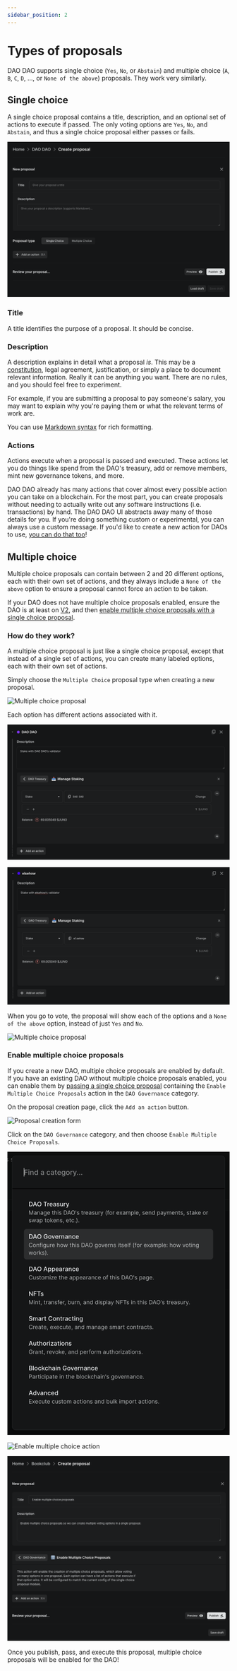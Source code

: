 ```yaml
---
sidebar_position: 2
---
```


# Types of proposals

DAO DAO supports single choice (`Yes`, `No`, or `Abstain`) and multiple choice
(`A`, `B`, `C`, `D`, ..., or `None of the above`) proposals. They work very
similarly.

## Single choice

A single choice proposal contains a title, description, and an optional set of
actions to execute if passed. The only voting options are `Yes`, `No`, and
`Abstain`, and thus a single choice proposal either passes or fails.

![Single choice proposal](/img/features/proposals/single-choice-proposal.png)

### Title

A title identifies the purpose of a proposal. It should be concise.

### Description

A description explains in detail what a proposal _is_. This may be a
[constitution](https://daodao.zone/dao/juno10h0hc64jv006rr8qy0zhlu4jsxct8qwa0vtaleayh0ujz0zynf2s2r7v8q/proposals/A1),
legal agreement, justification, or simply a place to document relevant
information. Really it can be anything you want. There are no rules, and you
should feel free to experiment.

For example, if you are submitting a proposal to pay someone's salary, you may
want to explain why you're paying them or what the relevant terms of work are.

You can use [Markdown syntax](https://www.markdownguide.org/basic-syntax/) for
rich formatting.

### Actions

Actions execute when a proposal is passed and executed. These actions let you do
things like spend from the DAO's treasury, add or remove members, mint new
governance tokens, and more.

DAO DAO already has many actions that cover almost every possible action you can
take on a blockchain. For the most part, you can create proposals without
needing to actually write out any software instructions (i.e. transactions) by
hand. The DAO DAO UI abstracts away many of those details for you. If you're
doing something custom or experimental, you can always use a custom message. If
you'd like to create a new action for DAOs to use, [you can do that
too](https://github.com/DA0-DA0/dao-dao-ui/wiki/Adding-an-action-to-DAO-DAO)!

## Multiple choice

Multiple choice proposals can contain between 2 and 20 different options, each
with their own set of actions, and they always include a `None of the above`
option to ensure a proposal cannot force an action to be taken.

If your DAO does not have multiple choice proposals enabled, ensure the DAO is
at least on [V2](/upgrading/v2), and then [enable multiple choice proposals with
a single choice proposal](#enable-multiple-choice-proposals).

### How do they work?

A multiple choice proposal is just like a single choice proposal, except that
instead of a single set of actions, you can create many labeled options, each
with their own set of actions.

Simply choose the `Multiple Choice` proposal type when creating a new proposal.

![Multiple choice
proposal](/img/features/proposals/multiple-choice-proposal.png)

Each option has different actions associated with it.

![Option 1](/img/features/proposals/multiple-choice-proposal-option-1.png)

![Option 2](/img/features/proposals/multiple-choice-proposal-option-2.png)

When you go to vote, the proposal will show each of the options and a `None of
the above` option, instead of just `Yes` and `No`.

![Multiple choice
proposal](/img/features/proposals/multiple-choice-proposal-done.png)

### Enable multiple choice proposals

If you create a new DAO, multiple choice proposals are enabled by default. If
you have an existing DAO without multiple choice proposals enabled, you can
enable them by [passing a single choice
proposal](/how-to/how-to-create-a-proposal) containing the `Enable Multiple
Choice Proposals` action in the `DAO Governance` category.

On the proposal creation page, click the `Add an action` button.

![Proposal creation
form](/img/features/proposals/enable-multiple-choice-add-action.png)

Click on the `DAO Governance` category, and then choose `Enable Multiple Choice
Proposals`.

![DAO Governance category](/img/shared/action-modal-dao-governance-category.png)

![Enable multiple choice
action](/img/features/proposals/enable-multiple-choice-dao-governance-category.png)

![Complete proposal](/img/features/proposals/enable-multiple-choice-done.png)

Once you publish, pass, and execute this proposal, multiple choice proposals
will be enabled for the DAO!
